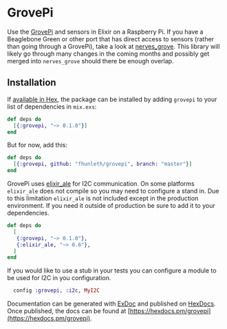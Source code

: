 # GrovePi

Use the [GrovePi](https://www.dexterindustries.com/grovepi/) and sensors in Elixir
on a Raspberry Pi. If you have a Beaglebone Green or other port that has direct
access to sensors (rather than going through a GrovePi), take a look at
[nerves_grove](https://github.com/bendiken/nerves_grove). This library will
likely go through many changes in the coming months and possibly get merged into
`nerves_grove` should there be enough overlap.

## Installation

If [available in Hex](https://hex.pm/docs/publish), the package can be installed
by adding `grovepi` to your list of dependencies in `mix.exs`:

```elixir
def deps do
  [{:grovepi, "~> 0.1.0"}]
end
```

But for now, add this:

```elixir
def deps do
  [{:grovepi, github: "fhunleth/grovepi", branch: "master"}]
end
```

GrovePi uses [elixir_ale](https://hex.pm/packages/elixir_ale) for I2C communication.
On some platforms `elixir_ale` does not compile so you may need to
configure a stand in. Due to this limitation `elixir_ale` is not included
except in the production environment. If you need it outside of
production be sure to add it to your dependencies.


```elixir
def deps do
  [
   {:grovepi, "~> 0.1.0"},
   {:elixir_ale, "~> 0.6"},
  ]
end
```

If you would like to use a stub in your tests you can configure
a module to be used for I2C in you configuration.

```elixir
  config :grovepi, :i2c, MyI2C
```

Documentation can be generated with [ExDoc](https://github.com/elixir-lang/ex_doc)
and published on [HexDocs](https://hexdocs.pm). Once published, the docs can
be found at [https://hexdocs.pm/grovepi](https://hexdocs.pm/grovepi).

